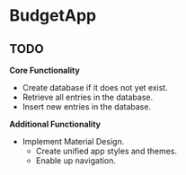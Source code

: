 # BudgetApp

## TODO

**Core Functionality**

- Create database if it does not yet exist.
- Retrieve all entries in the database.
- Insert new entries in the database.

**Additional Functionality**

- Implement Material Design.
  - Create unified app styles and themes.
  - Enable up navigation.
